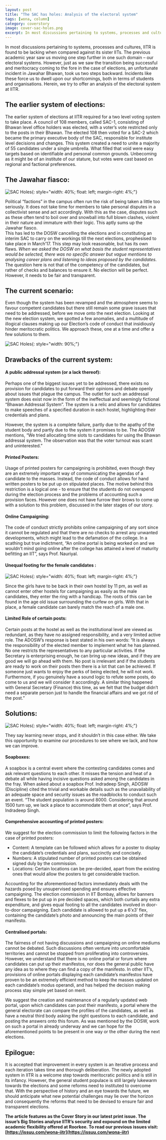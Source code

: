 ```yaml
---
layout: post
title: "The SAC has holes: Analysis of the electoral system"
tags: [wona, column]
category: coverstory
image: cover-sac-holes.png
excerpt: In most discussions pertaining to systems, processes and cultures, IITR is found to be lacking when compared against its sister IITs. The previous academic year saw us moving one step further in one such domain – our electoral systems. However, just as we saw the transition being successful and meritocracy coming to the fore in the case of elections, an unfortunate incident in Jawahar Bhawan, took us two steps backward.
---
```


In most discussions pertaining to systems, processes and cultures, IITR is found to be lacking when compared against its sister IITs. The previous academic year saw us moving one step further in one such domain – our electoral systems. However, just as we saw the transition being successful and meritocracy coming to the fore in the case of elections, an unfortunate incident in Jawahar Bhawan, took us two steps backward. Incidents like these force us to dwell upon our shortcomings, both in terms of students and organisations. Herein, we try to offer an analysis of the electoral system at IITR.
 
## The earlier system of elections:
 
The earlier system of elections at IITR required for a two level voting system to take place. A council of 108 members, called SAC-1, consisting of Bhawan level office holders was elected, with a voter’s vote restricted only to the posts in their Bhawan. The elected 108 then voted for a SAC-2 which became the primary executive body of the SAC, responsible for institute level decisions and changes. This system created a need to unite a majority of 55 candidates under a single umbrella. What filled that void were easy targets based on identifiable and personal common grounds. Unbecoming as it might be of an institute of our stature, but votes were cast based on regional and factional preferences.
 
## The Jawahar fiasco:
 
![SAC Holes](http://ketangupta.in/wona-images/posts/sac-holes-1.png){: style="width: 40%; float: left; margin-right: 4%;"}

Political “factions” in the campus often run the risk of being taken a little too seriously. It does not take time for members to take personal disputes in a collectivist sense and act accordingly. With this as the case, disputes such as these often tend to boil over and snowball into full blown clashes, violent in their nature and immature with their logic. This aptly sums up the Jawahar fiasco.  
This has led to the DOSW cancelling the elections and in constituting an interim SAC to carry on the workings till the next elections, prophesised to take place in March’17. This step may look reasonable, but has its own flaws. _When we asked the DOSW on what basis the student representatives would be selected, there was no specific answer but vague mentions to analysing career plans and listening to ideas proposed by the candidates._ The question here is not that of the competency of the candidates, but rather of checks and balances to ensure it. No election will be perfect. However, it needs to be fair and transparent.
 
## The current scenario:
 
Even though the system has been revamped and the atmosphere seems to favour competent candidates but there still remain some grave issues that need to be addressed, before we move onto the next election. Looking at the new election system, we spotted a few anomalies, and a multitude of illogical clauses making up our Election’s code of conduct that insidiously hinder meritocratic politics. We approach these, one at a time and offer a few solutions to them.
 
![SAC Holes](http://ketangupta.in/wona-images/posts/sac-holes-2.png){: style="width: 90%;"}

## Drawbacks of the current system:
 
#### A public addressal system (or a lack thereof):
 
Perhaps one of the biggest issues yet to be addressed, there exists no provision for candidates to put forward their opinions and debate openly about issues that plague the campus. The outlet for such an addressal system does exist now in the form of the ineffectual and seemingly fictional “Bhawan Addressal System”. The system is a relic and allows for candidates to make speeches of a specified duration in each hostel, highlighting their credentials and plans. 

However, the system is a complete failure, partly due to the apathy of the student body and partly due to the system it promises to be. The ADOSW mentions, “We tried allocating time slots to candidates for using the Bhawan addressal system. The observation was that the voter turnout was scant and uninterested.”
 
#### Printed Posters:
 
Usage of printed posters for campaigning is prohibited, even though they are an extremely important way of communicating the agendas of a candidate to the masses. Instead, the code of conduct allows for hand written posters to be put up on stipulated places. The motive behind this restriction is a logical one - to ensure that the students do not overspend during the election process and the problems of accounting such a provision faces. However one does not have furrow their brows to come up with a solution to this problem, discussed in the later stages of our story.
 
#### Online Campaigning:
 
The code of conduct strictly prohibits online campaigning of any sort since it cannot be regulated and that there are no checks to arrest any unwanted developments, which might lead to the defamation of the college. In a scathing but true indictment, “An online portal is being worked on and we wouldn’t mind going online after the college has attained a level of maturity befitting an IIT”, says Prof. Nauriyal.   
 
#### Unequal footing for the female candidates :
 
![SAC Holes](http://ketangupta.in/wona-images/posts/sac-holes-3.png){: style="width: 40%; float: left; margin-right: 4%;"}

Since the girls have to be back in their own hostel by 11 pm, as well as cannot enter other hostels for campaigning as easily as the male candidates, they enter the ring with a handicap. The roots of this can be found in the age old issue surrounding the curfew on girls. With that in place, a female candidate can barely match the reach of a male one.
 
#### Limited Role of certain posts:
 
Certain posts at the hostel as well as the institutional level are viewed as redundant, as they have no assigned responsibility, and a very limited active role. The ADOSW’s response is best stated in his own words:
“It is always the responsibility of the elected member to implement what he has planned. No one restricts the representatives to any particular activities. If the Secretary is enterprising enough, he can bring up new ideas, and if they are good we will go ahead with them. No post is irrelevant and if the students are ready to work on their posts then there is a lot that can be achieved. If someone just wants to enjoy the perks of being elected, he will not work. Furthermore, if you genuinely have a sound logic to refute some posts, do come to us and we will consider it accordingly. A similar thing happened with General Secretary (Finance) this time, as we felt that the budget didn’t need a separate person just to handle the financial affairs and we got rid of the post.”
 
## Solutions:
 
![SAC Holes](http://ketangupta.in/wona-images/posts/sac-holes-4.png){: style="width: 40%; float: left; margin-right: 4%;"}

They say learning never stops, and it shouldn’t in this case either. We take this opportunity to examine our procedures to see where we lack, and how we can improve.
 
#### Soapboxes:
 
A soapbox is a central event where the contesting candidates comes and ask relevant questions to each other. It misses the tension and heat of a debate all while having incisive questions asked among the candidates in the fray. When asked about a soapbox Prof. Indradeep Singh, ADOSW (Discipline) cited the trivial and workable details such as the unavailability of an adequate space and security issues as the roadblocks to conduct such an event. “The student population is around 8000. Considering that around 1500 turn up, we lack a place to accommodate them at once”, says Prof. Indradeep Singh.
 
#### Comprehensive accounting of printed posters:
 
We suggest for the election commission to limit the following factors in the case of printed posters:

- Content: A template can be followed which allows for a poster to display the candidate’s credentials and plans, succinctly and concisely.
- Numbers: A stipulated number of printed posters can be obtained signed duly by the commission.
- Locations: Certain locations can be pre-decided, apart from the existing ones that would allow the posters to get considerable traction.
 
Accounting for the aforementioned factors immediately deals with the hazards posed by unsupervised spending and ensures effective campaigning. The election commission in IIT Bombay, allows for banners and flexes to be put up in pre decided spaces, which both curtails any extra expenditure, and gives equal footing to all the candidates involved in door-to-door campaigning. Each candidate is allowed to put up a 6’x3’ flex, containing the candidate’s photo and announcing the main points of their manifesto.
 
#### Centralised portals:
 
The fairness of not having discussions and campaigning on online mediums cannot be debated. Such discussions often venture into uncomfortable territories and cannot be stopped from proliferating into controversies. However, we understand that there is no online portal or forum where candidates can put up their manifestos, nor does the general public have any idea as to where they can find a copy of the manifesto. In other IIT’s, provisions of online portals displaying each candidate’s manifestos have proven to be an extremely efficient method to keep the masses updated on each candidate’s modus operandi, and has helped the decision making process stay simple yet based on merit.
 
We suggest the creation and maintenance of a regularly updated web portal, upon which candidates can post their manifesto, a portal where the general electorate can compare the profiles of the candidates, as well as have a neutral third body asking the right questions to each candidate, and posting the answers onto this forum. As was mentioned by the DOSW, work on such a portal in already underway and we can hope for the aforementioned points to be present in one way or the other during the next elections.
 
## Epilogue:
 
It is accepted that improvement in every system is an iterative process and each iteration takes time and thorough deliberation. The newly adopted system in IITR is a welcome step towards meritocratic politics and is still in its infancy. However, the general student populace is still largely lukewarm towards the elections and some reforms need to instituted to overcome that. With the perspective of history and an eye towards the future, we should anticipate what new potential challenges may lie over the horizon and consequently the reforms that need to be devised to ensure fair and transparent elections. 

__The article features as the Cover Story in our latest print issue. The issue’s Big Stories analyse IITR’s security and expound on the limited academic flexibility offered at Roorkee. To read our previous issues visit: [https://issuu.com/wona-iitr](https://issuu.com/wona-iitr)__


